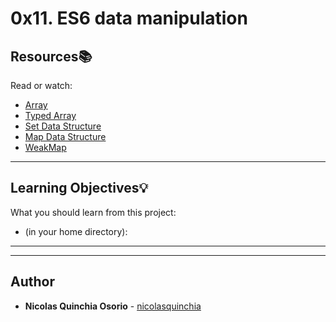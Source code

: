 # 0x11. ES6 data manipulation

## Resources:books:
Read or watch:
* [Array](https://intranet.hbtn.io/rltoken/DIsNNOXZExl3N3eb_ucyXQ)
* [Typed Array](https://intranet.hbtn.io/rltoken/EXbyPrXEhGoD1kPbiEPC9g)
* [Set Data Structure](https://intranet.hbtn.io/rltoken/dYX70DxM_ibZ0SlDbbscOQ)
* [Map Data Structure](https://intranet.hbtn.io/rltoken/weXVkufXRyUwQvQazDkzLg)
* [WeakMap](https://intranet.hbtn.io/rltoken/X1ba6W8dGSnUKOTN4CzPVA)

---
## Learning Objectives:bulb:
What you should learn from this project:
* (in your home directory): 

---
---

## Author
* **Nicolas Quinchia Osorio** - [nicolasquinchia](https://github.com/nicolasquinchia)
